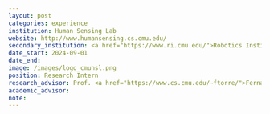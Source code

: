 ```yaml
---
layout: post
categories: experience
institution: Human Sensing Lab
website: http://www.humansensing.cs.cmu.edu/
secondary_institution: <a href="https://www.ri.cmu.edu/">Robotics Institute</a>, <a href="https://www.cmu.edu/">Carnegie Mellon University</a>
date_start: 2024-09-01
date_end: 
image: /images/logo_cmuhsl.png
position: Research Intern
research_advisor: Prof. <a href="https://www.cs.cmu.edu/~ftorre/">Fernando De la Torre</a>
academic_advisor: 
note: 
---
```

